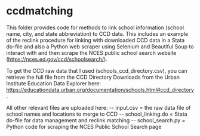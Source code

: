 # ccdmatching
This folder provides code for methods to link school information (school name, city, and state abbreviation) to CCD data. This includes an example of the reclink procedure for linking with downloaded CCD data in a Stata do-file and also a Python web scraper using Selenium and Beautiful Soup to interact with and then scrape the NCES public school search website (https://nces.ed.gov/ccd/schoolsearch/). 

To get the CCD raw data that I used (schools_ccd_directory.csv), you can retrieve the full file from the CCD Directory Downloads from the Urban Institute Education Data Explorer here: https://educationdata.urban.org/documentation/schools.html#ccd_directory.

All other relevant files are uploaded here:
-- input.csv = the raw data file of school names and locations to merge to CCD
-- school_linking.do = Stata do-file for data management and reclink matching
-- school_search.py = Python code for scraping the NCES Public School Search page
